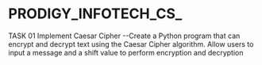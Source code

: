 # PRODIGY_INFOTECH_CS_
TASK 01 Implement Caesar Cipher
--Create a Python program that can encrypt and decrypt text using the Caesar Cipher algorithm. Allow users to input a message and a shift value to perform encryption and decryption
